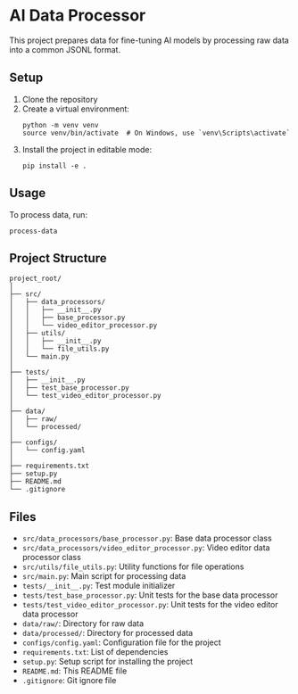 # AI Data Processor

This project prepares data for fine-tuning AI models by processing raw data into a common JSONL format.

## Setup

1. Clone the repository
2. Create a virtual environment:
   ```
   python -m venv venv
   source venv/bin/activate  # On Windows, use `venv\Scripts\activate`
   ```
3. Install the project in editable mode:
   ```
   pip install -e .
   ```

## Usage

To process data, run:

```
process-data
```

## Project Structure

```
project_root/
│
├── src/
│   ├── data_processors/
│   │   ├── __init__.py
│   │   ├── base_processor.py
│   │   └── video_editor_processor.py
│   ├── utils/
│   │   ├── __init__.py
│   │   └── file_utils.py
│   └── main.py
│
├── tests/
│   ├── __init__.py
│   ├── test_base_processor.py
│   └── test_video_editor_processor.py
│
├── data/
│   ├── raw/
│   └── processed/
│
├── configs/
│   └── config.yaml
│
├── requirements.txt
├── setup.py
├── README.md
└── .gitignore
```

## Files

- `src/data_processors/base_processor.py`: Base data processor class
- `src/data_processors/video_editor_processor.py`: Video editor data processor class
- `src/utils/file_utils.py`: Utility functions for file operations
- `src/main.py`: Main script for processing data
- `tests/__init__.py`: Test module initializer
- `tests/test_base_processor.py`: Unit tests for the base data processor
- `tests/test_video_editor_processor.py`: Unit tests for the video editor data processor
- `data/raw/`: Directory for raw data
- `data/processed/`: Directory for processed data
- `configs/config.yaml`: Configuration file for the project
- `requirements.txt`: List of dependencies
- `setup.py`: Setup script for installing the project
- `README.md`: This README file
- `.gitignore`: Git ignore file